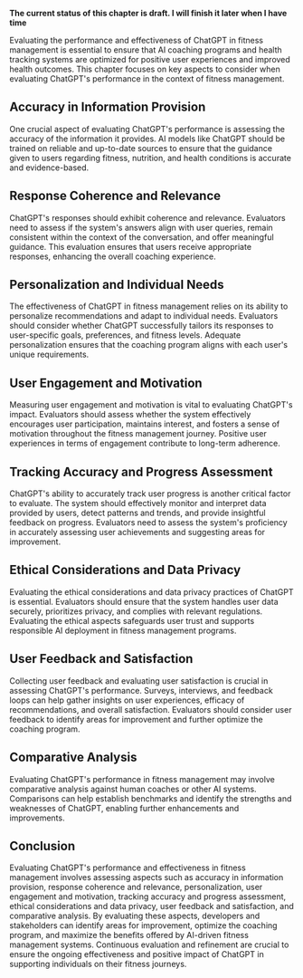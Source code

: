 **The current status of this chapter is draft. I will finish it later when I have time**

Evaluating the performance and effectiveness of ChatGPT in fitness management is essential to ensure that AI coaching programs and health tracking systems are optimized for positive user experiences and improved health outcomes. This chapter focuses on key aspects to consider when evaluating ChatGPT's performance in the context of fitness management.

Accuracy in Information Provision
---------------------------------

One crucial aspect of evaluating ChatGPT's performance is assessing the accuracy of the information it provides. AI models like ChatGPT should be trained on reliable and up-to-date sources to ensure that the guidance given to users regarding fitness, nutrition, and health conditions is accurate and evidence-based.

Response Coherence and Relevance
--------------------------------

ChatGPT's responses should exhibit coherence and relevance. Evaluators need to assess if the system's answers align with user queries, remain consistent within the context of the conversation, and offer meaningful guidance. This evaluation ensures that users receive appropriate responses, enhancing the overall coaching experience.

Personalization and Individual Needs
------------------------------------

The effectiveness of ChatGPT in fitness management relies on its ability to personalize recommendations and adapt to individual needs. Evaluators should consider whether ChatGPT successfully tailors its responses to user-specific goals, preferences, and fitness levels. Adequate personalization ensures that the coaching program aligns with each user's unique requirements.

User Engagement and Motivation
------------------------------

Measuring user engagement and motivation is vital to evaluating ChatGPT's impact. Evaluators should assess whether the system effectively encourages user participation, maintains interest, and fosters a sense of motivation throughout the fitness management journey. Positive user experiences in terms of engagement contribute to long-term adherence.

Tracking Accuracy and Progress Assessment
-----------------------------------------

ChatGPT's ability to accurately track user progress is another critical factor to evaluate. The system should effectively monitor and interpret data provided by users, detect patterns and trends, and provide insightful feedback on progress. Evaluators need to assess the system's proficiency in accurately assessing user achievements and suggesting areas for improvement.

Ethical Considerations and Data Privacy
---------------------------------------

Evaluating the ethical considerations and data privacy practices of ChatGPT is essential. Evaluators should ensure that the system handles user data securely, prioritizes privacy, and complies with relevant regulations. Evaluating the ethical aspects safeguards user trust and supports responsible AI deployment in fitness management programs.

User Feedback and Satisfaction
------------------------------

Collecting user feedback and evaluating user satisfaction is crucial in assessing ChatGPT's performance. Surveys, interviews, and feedback loops can help gather insights on user experiences, efficacy of recommendations, and overall satisfaction. Evaluators should consider user feedback to identify areas for improvement and further optimize the coaching program.

Comparative Analysis
--------------------

Evaluating ChatGPT's performance in fitness management may involve comparative analysis against human coaches or other AI systems. Comparisons can help establish benchmarks and identify the strengths and weaknesses of ChatGPT, enabling further enhancements and improvements.

Conclusion
----------

Evaluating ChatGPT's performance and effectiveness in fitness management involves assessing aspects such as accuracy in information provision, response coherence and relevance, personalization, user engagement and motivation, tracking accuracy and progress assessment, ethical considerations and data privacy, user feedback and satisfaction, and comparative analysis. By evaluating these aspects, developers and stakeholders can identify areas for improvement, optimize the coaching program, and maximize the benefits offered by AI-driven fitness management systems. Continuous evaluation and refinement are crucial to ensure the ongoing effectiveness and positive impact of ChatGPT in supporting individuals on their fitness journeys.
